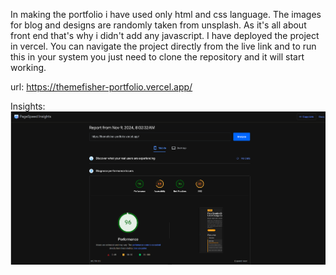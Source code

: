 In making the portfolio i have used only html and css language. The images for blog and designs are randomly taken from unsplash. As it's all about front end that's why i didn't add any javascript. I have deployed the project in vercel. You can navigate the project directly from the live link and to run this in your system you just need to clone the repository and it will start working. 

url: https://themefisher-portfolio.vercel.app/

Insights: ![alt text]({57500AE8-C69B-4E46-B9F9-D43D087F7826}.png)